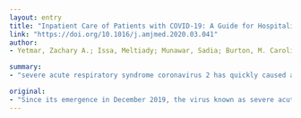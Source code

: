 ```yaml
---
layout: entry
title: "Inpatient Care of Patients with COVID-19: A Guide for Hospitalists"
link: "https://doi.org/10.1016/j.amjmed.2020.03.041"
author:
- Yetmar, Zachary A.; Issa, Meltiady; Munawar, Sadia; Burton, M. Caroline; Pureza, Vincent; Sohail, M. Rizwan; Mehmood, Tahir

summary:
- "severe acute respiratory syndrome coronavirus 2 has quickly caused a pandemic. This virus causes a disease now known as COVID-19. As an increasing proportion of the at-risk population becomes infected, it is essential for hospitalists to remain current on how to best care for people with suspected or confirmed disease. Social distancing should be encouraged to prevent the spread of infection."

original:
- "Since its emergence in December 2019, the virus known as severe acute respiratory syndrome coronavirus 2 has quickly caused a pandemic. This virus causes a disease now known as coronavirus disease 2019, or COVID-19. As an increasing proportion of the at-risk population becomes infected, and patients with severe illness are hospitalized, it is essential for hospitalists to remain current on how to best care for people with suspected or confirmed disease. Establishing a system for logistical planning, and accurate information sharing is strongly recommended. Infection control remains the ultimate goal. As such, healthcare workers should be educated on universal and isolation precautions, and the appropriate use of personal protective equipment. Social distancing should be encouraged to prevent the spread of infection, and creative and innovative ways to reduce contact may need to be considered. Moreover, it is imperative to prepare for contingencies as medical staff will inevitably get sick or become unavailable. Hospitalists have the difficult task of caring for patients, while also adapting to the many logistical and social elements of a pandemic."
---
```


